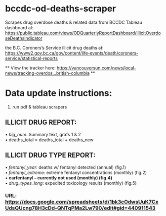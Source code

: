 # bccdc-od-deaths-scraper

Scrapes drug overdose deaths & related data from BCCDC Tableau dashboard at: 
https://public.tableau.com/views/ODQuarterlyReportDashboard/IllicitOverdoseDeathsIndicator

the B.C. Coroners’s Service illicit drug deaths at: https://www2.gov.bc.ca/gov/content/life-events/death/coroners-service/statistical-reports


** View the tracker here: https://vancouversun.com/news/local-news/tracking-overdos…british-columbia **


# Data update instructions:
1. run pdf & tableau scrapers

<!-- MANUAL (just for now, I hope!) -->
## ILLICIT DRUG REPORT:
• *big_num*: Summary text, grafs 1 & 2  
    • deaths_total = deaths_total + deaths_new

## ILLICIT DRUG TYPE REPORT:
• *fentanyl_year*: deaths w/ fentanyl detected (annual) (fig.1)  
• *fentanyl_extreme*: extreme fentanyl concentrations (monthly) (fig.2)  
• **carfentanyl – currently not used (monthly) (fig.4)**  
• *drug_types_long*: expedited toxicology results (monthly) (fig.5)  

###  URL: https://docs.google.com/spreadsheets/d/1bk3cOdwsUuK7CxUdsQUcng78H3cDd-QNTqPMa2Lw790/edit#gid=440911543 

